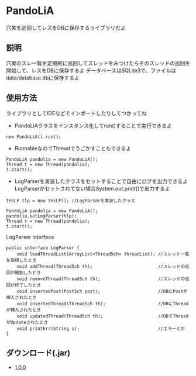 # PandoLiA

穴実を巡回してレスをDBに保存するライブラリだよ

## 説明
穴実のスレ一覧を定期的に巡回してスレッドをみつけたらそのスレッドの巡回を開始して、レスをDBに保存するよ
データベースはSQLite3で、ファイルはdata/database.dbに保存するよ  

## 使用方法

ライブラリとしてIDEなどでインポートしたりしてつかってね  

* PandoLiAクラスをインスタンス化してrun()することで実行できるよ
```
new PandoLiA().run();
```

* RunnableなのでThreadでうごかすこともできるよ
```
PandoLiA pandolia = new PandoLiA();
Thread t = new Thread(pandolia);
t.start(); 
```

* LogParserを実装したクラスをセットすることで自由にログを出力できるよ  
LogParserがセットされてない場合System.out.print()で出力するよ
```
TesLP tlp = new TesLP(); //LogParserを実装したクラス

PandoLiA pandolia = new PandoLiA();
pandolia.setLogParser(tlp);
Thread t = new Thread(pandolia);
t.start(); 
```

LogParser Interface
```
public interface LogParser {
    void loadThreadList(ArrayList<Thread5ch> threadList); //スレッド一覧を取得したとき
    void addThread(Thread5ch th);                         //スレッドの巡回が開始したとき
    void removeThread(Thread5ch th);                      //スレッドの巡回が終了したとき
    void insertedPost(Post5ch post);                      //DBにPostが挿入されたとき
    void insertedThread(Thread5ch th);                    //DBにThreadが挿入されたとき
    void updatedThread(Thread5ch th);                     //DBでThreadがUpdateされたとき
    void printErr(String s);                              //エラーとか
}
```

## ダウンロード(.jar)

- [1.0.0](https://ux.getuploader.com/PandoLiA/download/1)
